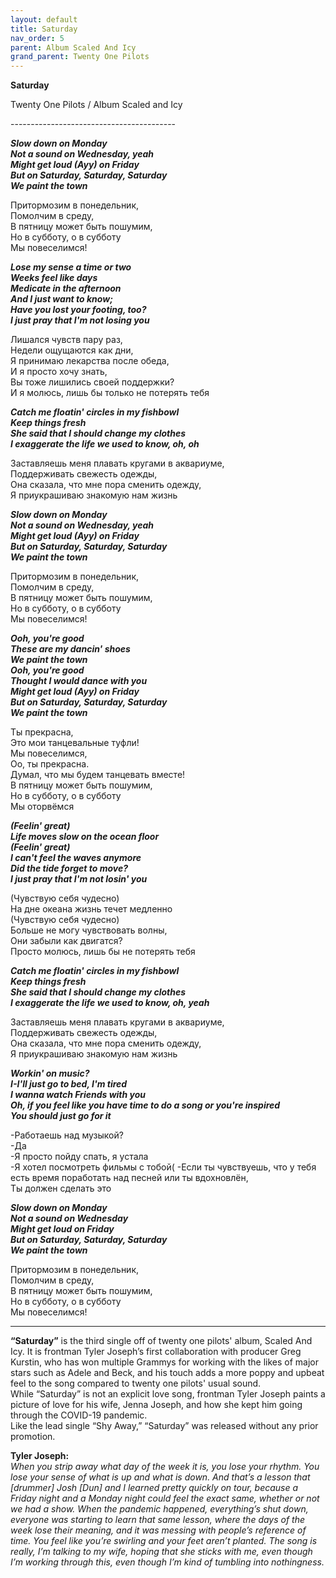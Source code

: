 ```yaml
---  
layout: default  
title: Saturday  
nav_order: 5  
parent: Album Scaled And Icy  
grand_parent: Twenty One Pilots  
---  
```


**Saturday**
<p>
Twenty One Pilots / Album Scaled and Icy
</p>  
-----------------------------------------   

**_Slow down on Monday  
Not a sound on Wednesday, yeah  
Might get loud (Ayy) on Friday  
But on Saturday, Saturday, Saturday  
We paint the town_**                 

Притормозим в понедельник,  
Помолчим в среду,  
В пятницу может быть пошумим,  
Но в субботу, о в субботу  
Мы повеселимся!  

**_Lose my sense a time or two  
Weeks feel like days  
Medicate in the afternoon  
And I just want to know;  
Have you lost your footing, too?  
I just pray that I'm not losing you_**  

Лишался чувств пару раз,  
Недели ощущаются как дни,  
Я принимаю лекарства после обеда,  
И я просто хочу знать,  
Вы тоже лишились своей поддержки?  
И я молюсь, лишь бы только не потерять тебя  

**_Catch me floatin' circles in my fishbowl  
Keep things fresh  
She said that I should change my clothes  
I exaggerate the life we used to know, oh, oh_**  

Заставляешь меня плавать кругами в аквариуме,  
Поддерживать свежесть одежды,  
Она сказала, что мне пора сменить одежду,  
Я приукрашиваю знакомую нам жизнь  

**_Slow down on Monday  
Not a sound on Wednesday, yeah  
Might get loud (Ayy) on Friday  
But on Saturday, Saturday, Saturday  
We paint the town_**  

Притормозим в понедельник,  
Помолчим в среду,  
В пятницу может быть пошумим,  
Но в субботу, о в субботу  
Мы повеселимся!  

**_Ooh, you're good  
These are my dancin' shoes  
We paint the town  
Ooh, you're good  
Thought I would dance with you  
Might get loud (Ayy) on Friday  
But on Saturday, Saturday, Saturday  
We paint the town_**  

Ты прекрасна,  
Это мои танцевальные туфли!  
Мы повеселимся,  
Оо, ты прекрасна.  
Думал, что мы будем танцевать вместе!  
В пятницу может быть пошумим,  
Но в субботу, о в субботу  
Мы оторвёмся  

**_(Feelin' great)  
Life moves slow on the ocean floor  
(Feelin' great)  
I can't feel the waves anymore  
Did the tide forget to move?  
I just pray that I'm not losin' you_**  

(Чувствую себя чудесно)  
На дне океана жизнь течет медленно  
(Чувствую себя чудесно)  
Больше не могу чувствовать волны,  
Они забыли как двигатся?  
Просто молюсь, лишь бы не потерять тебя  

**_Catch me floatin' circles in my fishbowl  
Keep things fresh  
She said that I should change my clothes  
I exaggerate the life we used to know, oh, yeah_**  

Заставляешь меня плавать кругами в аквариуме,  
Поддерживать свежесть одежды,  
Она сказала, что мне пора сменить одежду,  
Я приукрашиваю знакомую нам жизнь  

**_Workin' on music?  
I-I'll just go to bed, I'm tired  
I wanna watch Friends with you  
Oh, if you feel like you have time to do a song or you're inspired  
You should just go for it_**  

-Работаешь над музыкой?  
-Да  
-Я просто пойду спать, я устала  
-Я хотел посмотреть фильмы с тобой(
-Если ты чувствуешь, что у тебя есть время поработать над песней или ты вдохновлён,  
Ты должен сделать это

**_Slow down on Monday  
Not a sound on Wednesday  
Might get loud on Friday  
But on Saturday, Saturday, Saturday  
We paint the town_**  

Притормозим в понедельник,  
Помолчим в среду,  
В пятницу может быть пошумим,  
Но в субботу, о в субботу  
Мы повеселимся!  
- - -

**“Saturday”** is the third single off of twenty one pilots' album, Scaled And Icy. It is frontman Tyler Joseph’s first collaboration with producer Greg Kurstin, who has won multiple Grammys for working with the likes of major stars such as Adele and Beck, and his touch adds a more poppy and upbeat feel to the song compared to twenty one pilots' usual sound.  
While “Saturday” is not an explicit love song, frontman Tyler Joseph paints a picture of love for his wife, Jenna Joseph, and how she kept him going through the COVID-19 pandemic.  
Like the lead single “Shy Away,” “Saturday” was released without any prior promotion.  

**Tyler Joseph:**  
_When you strip away what day of the week it is, you lose your rhythm. You lose your sense of what is up and what is down. And that’s a lesson that [drummer] Josh [Dun] and I learned pretty quickly on tour, because a Friday night and a Monday night could feel the exact same, whether or not we had a show. When the pandemic happened, everything’s shut down, everyone was starting to learn that same lesson, where the days of the week lose their meaning, and it was messing with people’s reference of time. You feel like you’re swirling and your feet aren’t planted. The song is really, I’m talking to my wife, hoping that she sticks with me, even though I’m working through this, even though I’m kind of tumbling into nothingness._  
